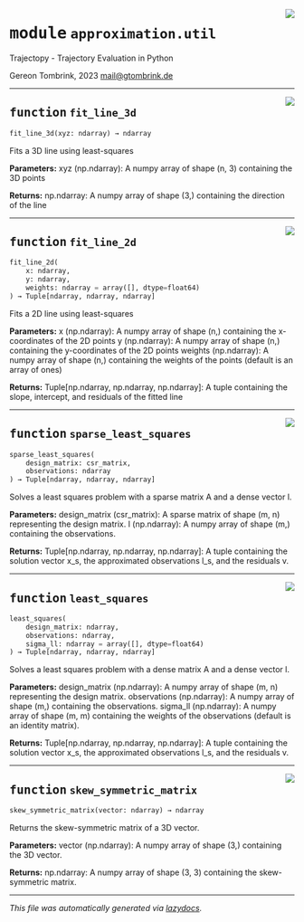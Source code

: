 <!-- markdownlint-disable -->

<a href="../trajectopy_core/approximation/util.py#L0"><img align="right" style="float:right;" src="https://img.shields.io/badge/-source-cccccc?style=flat-square"></a>

# <kbd>module</kbd> `approximation.util`
Trajectopy - Trajectory Evaluation in Python 

Gereon Tombrink, 2023 mail@gtombrink.de 


---

<a href="../trajectopy_core/approximation/util.py#L19"><img align="right" style="float:right;" src="https://img.shields.io/badge/-source-cccccc?style=flat-square"></a>

## <kbd>function</kbd> `fit_line_3d`

```python
fit_line_3d(xyz: ndarray) → ndarray
```

Fits a 3D line using least-squares 



**Parameters:**
 xyz (np.ndarray): A numpy array of shape (n, 3) containing the 3D points 



**Returns:**
 np.ndarray: A numpy array of shape (3,) containing the direction of the line 


---

<a href="../trajectopy_core/approximation/util.py#L33"><img align="right" style="float:right;" src="https://img.shields.io/badge/-source-cccccc?style=flat-square"></a>

## <kbd>function</kbd> `fit_line_2d`

```python
fit_line_2d(
    x: ndarray,
    y: ndarray,
    weights: ndarray = array([], dtype=float64)
) → Tuple[ndarray, ndarray, ndarray]
```

Fits a 2D line using least-squares 



**Parameters:**
 x (np.ndarray): A numpy array of shape (n,) containing the x-coordinates of the 2D points y (np.ndarray): A numpy array of shape (n,) containing the y-coordinates of the 2D points weights (np.ndarray): A numpy array of shape (n,) containing the weights of the points (default is an array of ones) 



**Returns:**
 Tuple[np.ndarray, np.ndarray, np.ndarray]: A tuple containing the slope, intercept, and residuals of the fitted line 


---

<a href="../trajectopy_core/approximation/util.py#L61"><img align="right" style="float:right;" src="https://img.shields.io/badge/-source-cccccc?style=flat-square"></a>

## <kbd>function</kbd> `sparse_least_squares`

```python
sparse_least_squares(
    design_matrix: csr_matrix,
    observations: ndarray
) → Tuple[ndarray, ndarray, ndarray]
```

Solves a least squares problem with a sparse matrix A and a dense vector l. 



**Parameters:**
 design_matrix (csr_matrix): A sparse matrix of shape (m, n) representing the design matrix. l (np.ndarray): A numpy array of shape (m,) containing the observations. 



**Returns:**
 Tuple[np.ndarray, np.ndarray, np.ndarray]: A tuple containing the solution vector x_s, the approximated observations l_s, and the residuals v. 


---

<a href="../trajectopy_core/approximation/util.py#L86"><img align="right" style="float:right;" src="https://img.shields.io/badge/-source-cccccc?style=flat-square"></a>

## <kbd>function</kbd> `least_squares`

```python
least_squares(
    design_matrix: ndarray,
    observations: ndarray,
    sigma_ll: ndarray = array([], dtype=float64)
) → Tuple[ndarray, ndarray, ndarray]
```

Solves a least squares problem with a dense matrix A and a dense vector l. 



**Parameters:**
 design_matrix (np.ndarray): A numpy array of shape (m, n) representing the design matrix. observations (np.ndarray): A numpy array of shape (m,) containing the observations. sigma_ll (np.ndarray): A numpy array of shape (m, m) containing the weights of the observations (default is an identity matrix). 



**Returns:**
 Tuple[np.ndarray, np.ndarray, np.ndarray]: A tuple containing the solution vector x_s, the approximated observations l_s, and the residuals v. 


---

<a href="../trajectopy_core/approximation/util.py#L122"><img align="right" style="float:right;" src="https://img.shields.io/badge/-source-cccccc?style=flat-square"></a>

## <kbd>function</kbd> `skew_symmetric_matrix`

```python
skew_symmetric_matrix(vector: ndarray) → ndarray
```

Returns the skew-symmetric matrix of a 3D vector. 



**Parameters:**
 vector (np.ndarray): A numpy array of shape (3,) containing the 3D vector. 



**Returns:**
 np.ndarray: A numpy array of shape (3, 3) containing the skew-symmetric matrix. 




---

_This file was automatically generated via [lazydocs](https://github.com/ml-tooling/lazydocs)._
